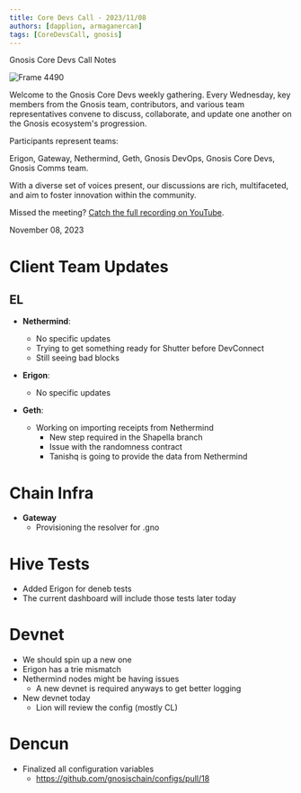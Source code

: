 ```yaml
---
title: Core Devs Call - 2023/11/08
authors: [dapplion, armaganercan]
tags: [CoreDevsCall, gnosis]
---
```


Gnosis Core Devs Call Notes

![Frame 4490](https://github.com/gnosischain/documentation-1/assets/75987728/ad8f650d-ca71-404f-a75e-2796889f40b2)

Welcome to the Gnosis Core Devs weekly gathering. Every Wednesday, key members from the Gnosis team, contributors, and various team representatives convene to discuss, collaborate, and update one another on the Gnosis ecosystem's progression.

Participants represent teams:

Erigon, Gateway, Nethermind, Geth, Gnosis DevOps, Gnosis Core Devs, Gnosis Comms team.

With a diverse set of voices present, our discussions are rich, multifaceted, and aim to foster innovation within the community.

Missed the meeting? [Catch the full recording on YouTube](https://youtu.be/fnCG-nxt5Pw).

November 08, 2023

# Client Team Updates
## EL

* **Nethermind**: 
  * No specific updates
  * Trying to get something ready for Shutter before DevConnect
  * Still seeing bad blocks


* **Erigon**: 
  * No specific updates

* **Geth**:
  * Working on importing receipts from Nethermind
    * New step required in the Shapella branch
    * Issue with the randomness contract
    * Tanishq is going to provide the data from Nethermind

# Chain Infra

* **Gateway**
  * Provisioning the resolver for .gno

# Hive Tests

* Added Erigon for deneb tests
* The current dashboard will include those tests later today


# Devnet

  * We should spin up a new one
  * Erigon has a trie mismatch
  * Nethermind nodes might be having issues
    * A new devnet is required anyways to get better logging
  * New devnet today
    * Lion will review the config (mostly CL)

# Dencun
 
* Finalized all configuration variables
  * https://github.com/gnosischain/configs/pull/18
